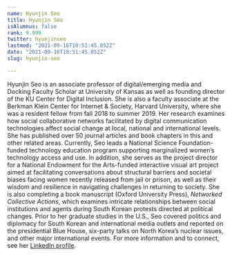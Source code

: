 ```yaml
---
name: Hyunjin Seo
title: Hyunjin Seo
isAlumnus: false
rank: 9.999
twitter: hyunjinseo
lastmod: "2021-09-16T10:51:45.052Z"
date: "2021-09-16T10:51:45.052Z"
slug: hyunjin-seo

---
```

Hyunjin Seo is an associate professor of digital/emerging media and Docking Faculty Scholar at University of Kansas as well as founding director of the KU Center for Digital Inclusion. She is also a faculty associate at the Berkman Klein Center for Internet & Society, Harvard University, where she was a resident fellow from fall 2018 to summer 2019. Her research examines how social collaborative networks facilitated by digital communication technologies affect social change at local, national and international levels. She has published over 50 journal articles and book chapters in this and other related areas. Currently, Seo leads a National Science Foundation-funded technology education program supporting marginalized women’s technology access and use. In addition, she serves as the project director for a National Endowment for the Arts-funded interactive visual art project aimed at facilitating conversations about structural barriers and societal biases facing women recently released from jail or prison, as well as their wisdom and resilience in navigating challenges in returning to society. She is also completing a book manuscript (Oxford University Press), *Networked Collective Actions*, which examines intricate relationships between social institutions and agents during South Korean protests directed at political changes. Prior to her graduate studies in the U.S., Seo covered politics and diplomacy for South Korean and international media outlets and reported on the presidential Blue House, six-party talks on North Korea’s nuclear issues, and other major international events. For more information and to connect, see her [LinkedIn profile](https://www.linkedin.com/in/hyunjinseo/ ).